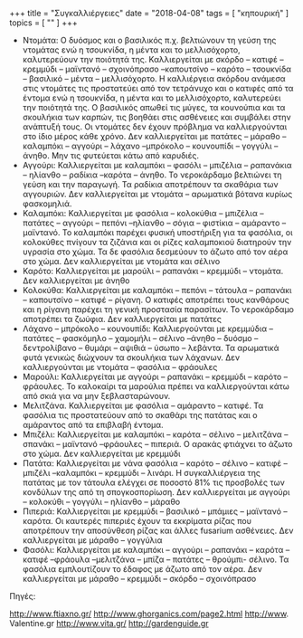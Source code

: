 +++
title = "Συγκαλλιέργειες"
date = "2018-04-08"
tags = [ "κηπουρική" ]
topics = [ "" ]
+++

-   Ντομάτα: Ο δυόσμος και ο βασιλικός π.χ. βελτιώνουν τη γεύση της ντομάτας ενώ η τσουκνίδα, η μέντα και το μελλισόχορτο, καλυτερεύουν την ποιότητά της. Καλλιεργείται με σκόρδο – κατιφέ – κρεμμύδι – μαϊντανό – σχοινόπρασο –καπουτσίνο – καρότο – τσουκνίδα – βασιλικό – μέντα – μελλισόχορτο. Η καλλιέργεια σκόρδου ανάμεσα στις ντομάτες τις προστατεύει από τον τετράνυχο και ο κατιφές από τα έντομα ενώ η τσουκνίδα, η μέντα και το μελλισόχορτο, καλυτερεύει την ποιότητά της. Ο βασιλικός απωθεί τις μύγες, τα κουνούπια και τα σκουλήκια των καρπών, τις βοηθάει στις ασθένειες και συμβάλει στην ανάπτυξή τους. Οι ντομάτες δεν έχουν πρόβλημα να καλλιεργούνται στο ίδιο μέρος κάθε χρόνο. Δεν καλλιεργείται με πατάτες – μάραθο – καλαμπόκι – αγγούρι – λάχανο –μπρόκολο – κουνουπίδι – γογγύλι – άνηθο. Μην τις φυτεύεται κάτω από καρυδιές.
-   Αγγούρι: Καλλιεργείται με καλαμπόκι – φασόλι – μπιζέλια – ραπανάκια – ηλίανθο – ραδίκια –καρότα – άνηθο. Το νεροκάρδαμο βελτιώνει τη γεύση και την παραγωγή. Τα ραδίκια αποτρέπουν τα σκαθάρια των αγγουριών. Δεν καλλιεργείται με ντομάτα – αρωματικά βότανα κυρίως φασκομηλιά.
-   Καλαμπόκι: Καλλιεργείται με φασόλια – κολοκύθια – μπιζέλια – πατάτες – αγγούρι – πεπόνι –ηλίανθο – σόγια – φιστίκια – αμάραντο – μαϊντανό. Το καλαμπόκι παρέχει φυσική υποστήριξη για τα φασόλια, οι κολοκύθες πνίγουν τα ζιζάνια και οι ρίζες καλαμποκιού διατηρούν την υγρασία στο χώμα. Τα δε φασόλια δεσμεύουν το άζωτο από τον αέρα στο χώμα. Δεν καλλιεργείται με ντομάτα και σέλινο
-   Καρότο: Καλλιεργείται με μαρούλι – ραπανάκι – κρεμμύδι – ντομάτα. Δεν καλλιεργείται με άνηθο
-   Κολοκύθα: Καλλιεργείται με καλαμπόκι – πεπόνι – τάτουλα – ραπανάκι – καπουτσίνο – κατιφέ – ρίγανη. Ο κατιφές αποτρέπει τους κανθάρους και η ρίγανη παρέχει τη γενική προστασία παρασίτων. Το νεροκάρδαμο αποτρέπει τα ζωύφια. Δεν καλλιεργείται με πατάτες
-   Λάχανο – μπρόκολο – κουνουπίδι: Καλλιεργούνται με κρεμμύδια – πατάτες – φασκόμηλο – χαμομήλι – σέλινο –άνηθο – δυόσμο – δεντρολίβανο – θυμάρι – αψιθιά – ύσωπο – λεβάντα. Τα αρωματικά φυτά γενικώς διώχνουν τα σκουλήκια των λάχανων. Δεν καλλιεργούνται με ντομάτα – φασόλια – φράουλες
-   Μαρούλι: Καλλιεργείται με αγγούρι – ραπανάκι – κρεμμύδι – καρότο – φράουλες. Το καλοκαίρι τα μαρούλια πρέπει να καλλιεργούνται κάτω από σκιά για να μην ξεβλασταρώνουν.
-   Μελιτζάνα. Καλλιεργείται με φασόλια – αμάραντο – κατιφέ. Τα φασόλια τις προστατεύουν από το σκαθάρι της πατάτας και ο αμάραντος από τα επιβλαβή έντομα.
-   Μπιζέλι: Καλλιεργείται με καλαμπόκι – καρότα – σέλινο – μελιτζάνα – σπανάκι – μαϊντανό –φράουλες – πιπεριά. Ο αρακάς φτιάχνει το άζωτο στο χώμα. Δεν καλλιεργείται με κρεμμύδι
-   Πατάτα: Καλλιεργείται με νάνα φασόλια – καρότο – σέλινο – κατιφέ – μπιζέλι –καλαμπόκι – κρεμμύδι – λινάρι. Η συγκαλλιέργεια της πατάτας με τον τάτουλα ελέγχει σε ποσοστό 81% τις προσβολές των κονδύλων της από τη σπoγκoσπoρίωση. Δεν καλλιεργείται με αγγούρι – κολοκύθι – γογγύλι – ηλίανθο – μάραθο
-   Πιπεριά: Καλλιεργείται με κρεμμύδι – βασιλικό – μπάμιες – μαϊντανό – καρότα. Οι καυτερές πιπεριές έχουν τα εκκρίματα ρίζας που αποτρέπουν την αποσύνθεση ρίζας και άλλες fusarium ασθένειες. Δεν καλλιεργείται με μάραθο – γογγύλια
-   Φασόλι: Καλλιεργείται με καλαμπόκι – αγγούρι – ραπανάκι – καρότα – κατιφέ –φράουλα –μελιτζάνα – μπίζα – πατάτες – θρούμπι- σέλινο. Τα φασόλια εμπλουτίζουν το έδαφος με άζωτο από τον αέρα. Δεν καλλιεργείται με μάραθο – κρεμμύδι – σκόρδο – σχοινόπρασο

Πηγές:

<http://www.ftiaxno.gr/> <http://www.ghorganics.com/page2.html> <http://www>. Valentine.gr <http://www.vita.gr/> <http://gardenguide.gr>
